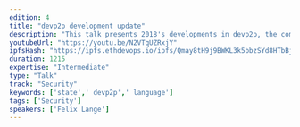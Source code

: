 ```yaml
---
edition: 4
title: "devp2p development update"
description: "This talk presents 2018's developments in devp2p, the communication system underpinning the Ethereum main network. I will speak about the state of the network and implementation progress on the ideas presented in last year's devp2p talk."
youtubeUrl: "https://youtu.be/N2VTqUZRxjY"
ipfsHash: "https://ipfs.ethdevops.io/ipfs/Qmay8tH9j9BWKL3k5bbzSYd8HTbBjjduKAk7rCf6bnDTQa?filename=devp2p_development_update_by_Felix_Lange_Devcon4-N2VTqUZRxjY.mp4"
duration: 1215
expertise: "Intermediate"
type: "Talk"
track: "Security"
keywords: ['state',' devp2p',' language']
tags: ['Security']
speakers: ['Felix Lange']
---
```

